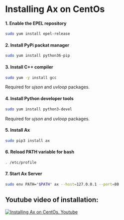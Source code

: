 # Installing Ax on CentOs

#### 1. Enable the EPEL repository
```bash
sudo yum install epel-release
```

#### 2. Install PyPi packat manager
```bash
sudo yum install python36-pip
```

#### 3. Install C++ compiler
```bash
sudo yum -y install gcc
```
Required for *ujson* and *uvloop* packages.

#### 4. Install Python developer tools
```bash
sudo yum install python3-devel
```
Required for *ujson* and *uvloop* packages.

#### 5. Install Ax
```bash
sudo pip3 install ax
```

#### 6. Reload PATH variable for bash
```bash
. /etc/profile
```

#### 7. Start Ax Server
```bash
sudo env PATH="$PATH" ax --host=127.0.0.1 --port=80
```

## Youtube video of installation:
[![Installing Ax on CentOs. Youtube](https://i9.ytimg.com/vi/SubSuUW6zPI/mq2.jpg?sqp=CM3cxfEF&rs=AOn4CLAn-NQo81jbGl_a9P2E1skzo_7hyg)](https://youtu.be/ig12IRaeIE0)